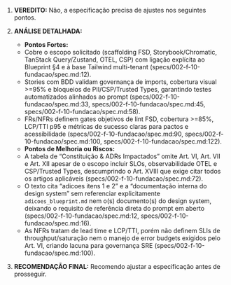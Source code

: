 1. **VEREDITO:** Não, a especificação precisa de ajustes nos seguintes pontos.

2. **ANÁLISE DETALHADA:**
   - **Pontos Fortes:**
   - Cobre o escopo solicitado (scaffolding FSD, Storybook/Chromatic, TanStack Query/Zustand, OTEL, CSP) com ligação explícita ao Blueprint §4 e à base Tailwind multi-tenant (specs/002-f-10-fundacao/spec.md:12).
   - Stories com BDD validam governança de imports, cobertura visual >=95% e bloqueios de PII/CSP/Trusted Types, garantindo testes automatizados alinhados ao prompt (specs/002-f-10-fundacao/spec.md:33, specs/002-f-10-fundacao/spec.md:45, specs/002-f-10-fundacao/spec.md:58).
   - FRs/NFRs definem gates objetivos de lint FSD, cobertura >=85%, LCP/TTI p95 e métricas de sucesso claras para pactos e acessibilidade (specs/002-f-10-fundacao/spec.md:90, specs/002-f-10-fundacao/spec.md:100, specs/002-f-10-fundacao/spec.md:122).
   - **Pontos de Melhoria ou Riscos:**
   - A tabela de “Constituição & ADRs Impactados” omite Art. VI, Art. VII e Art. XII apesar de o escopo incluir SLOs, observabilidade OTEL e CSP/Trusted Types, descumprindo o Art. XVIII que exige citar todos os artigos aplicáveis (specs/002-f-10-fundacao/spec.md:72).
   - O texto cita “adicoes itens 1 e 2” e a “documentação interna do design system” sem referenciar explicitamente `adicoes_blueprint.md` nem o(s) documento(s) do design system, deixando o requisito de referência direta do prompt em aberto (specs/002-f-10-fundacao/spec.md:12, specs/002-f-10-fundacao/spec.md:16).
   - As NFRs tratam de lead time e LCP/TTI, porém não definem SLIs de throughput/saturação nem o manejo de error budgets exigidos pelo Art. VI, criando lacuna para governança SRE (specs/002-f-10-fundacao/spec.md:100).

3. **RECOMENDAÇÃO FINAL:** Recomendo ajustar a especificação antes de prosseguir.
